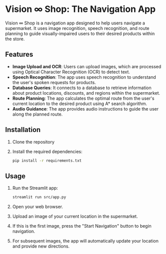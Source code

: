 # Vision ∞ Shop: The Navigation App

Vision ∞ Shop is a navigation app designed to help users navigate a supermarket. It uses image recognition, speech recognition, and route planning to guide visually-impaired users to their desired products within the store.

## Features

- **Image Upload and OCR**: Users can upload images, which are processed using Optical Character Recognition (OCR) to detect text.
- **Speech Recognition**: The app uses speech recognition to understand the user's spoken requests for products.
- **Database Queries**: It connects to a database to retrieve information about product locations, discounts, and regions within the supermarket.
- **Route Planning**: The app calculates the optimal route from the user's current location to the desired product using A* search algorithm.
- **Audio Guidance**: The app provides audio instructions to guide the user along the planned route.

## Installation

1. Clone the repository

2. Install the required dependencies:
    ```bash
    pip install -r requirements.txt
    ```

## Usage

1. Run the Streamlit app:
    ```bash
    streamlit run src/app.py
    ```

2. Open your web browser.

3. Upload an image of your current location in the supermarket.

4. If this is the first image, press the "Start Navigation" button to begin navigation.

5. For subsequent images, the app will automatically update your location and provide new directions.